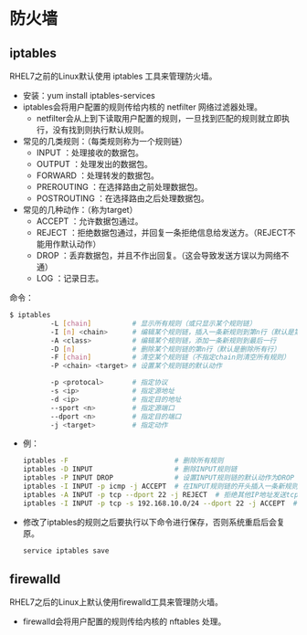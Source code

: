 # 防火墙

## iptables

RHEL7之前的Linux默认使用 iptables 工具来管理防火墙。
- 安装：yum install iptables-services
- iptables会将用户配置的规则传给内核的 netfilter 网络过滤器处理。
  - netfilter会从上到下读取用户配置的规则，一旦找到匹配的规则就立即执行，没有找到则执行默认规则。
- 常见的几类规则：（每类规则称为一个规则链）
  - INPUT ：处理接收的数据包。
  - OUTPUT ：处理发出的数据包。
  - FORWARD ：处理转发的数据包。
  - PREROUTING ：在选择路由之前处理数据包。
  - POSTROUTING ：在选择路由之后处理数据包。
- 常见的几种动作：（称为target）
  - ACCEPT ：允许数据包通过。
  - REJECT ：拒绝数据包通过，并回复一条拒绝信息给发送方。（REJECT不能用作默认动作）
  - DROP ：丢弃数据包，并且不作出回复。（这会导致发送方误以为网络不通）
  - LOG ：记录日志。

命令：
```sh
$ iptables
          -L [chain]          # 显示所有规则（或只显示某个规则链）
          -I [n] <chain>      # 编辑某个规则链，插入一条新规则到第n行（默认是第一行）
          -A <class>          # 编辑某个规则链，添加一条新规则到最后一行
          -D [n]              # 删除某个规则链的第n行（默认是删除所有行）
          -F [chain]          # 清空某个规则链（不指定chain则清空所有规则）
          -P <chain> <target> # 设置某个规则链的默认动作

          -p <protocal>       # 指定协议
          -s <ip>             # 指定源地址
          -d <ip>             # 指定目的地址
          --sport <n>         # 指定源端口
          --dport <n>         # 指定目的端口
          -j <target>         # 指定动作
```
- 例：
    ```sh
    iptables -F                          # 删除所有规则
    iptables -D INPUT                    # 删除INPUT规则链
    iptables -P INPUT DROP               # 设置INPUT规则链的默认动作为DROP
    iptables -I INPUT -p icmp -j ACCEPT  # 在INPUT规则链的开头插入一条新规则，允许icmp数据包
    iptables -A INPUT -p tcp --dport 22 -j REJECT  # 拒绝其他IP地址发送tcp数据包到22端口
    iptables -I INPUT -p tcp -s 192.168.10.0/24 --dport 22 -j ACCEPT  # 允许指定IP地址网段发送tcp数据包到22端口
    ```
- 修改了iptables的规则之后要执行以下命令进行保存，否则系统重启后会复原。
    ```sh
    service iptables save
    ```

## firewalld

RHEL7之后的Linux上默认使用firewalld工具来管理防火墙。
- firewalld会将用户配置的规则传给内核的 nftables 处理。
